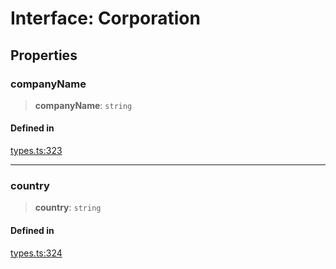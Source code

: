 # Interface: Corporation

## Properties

### companyName

> **companyName**: `string`

#### Defined in

[types.ts:323](https://github.com/monerium/js-monorepo/blob/bdb556f177407a98459f8edb039e31cf37d07d7a/packages/sdk/src/types.ts#L323)

***

### country

> **country**: `string`

#### Defined in

[types.ts:324](https://github.com/monerium/js-monorepo/blob/bdb556f177407a98459f8edb039e31cf37d07d7a/packages/sdk/src/types.ts#L324)
